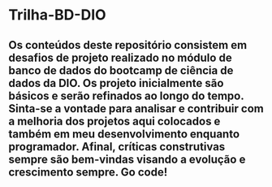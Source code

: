 # Trilha-BD-DIO

## Os conteúdos deste repositório consistem em desafios de projeto realizado no módulo de banco de dados do bootcamp de ciência de dados da DIO. Os projeto inicialmente são básicos e serão refinados ao longo do tempo. Sinta-se a vontade para analisar e contribuir com a melhoria dos projetos aqui colocados e também em meu desenvolvimento enquanto programador. Afinal, críticas construtivas sempre são bem-vindas visando a evolução e crescimento sempre. Go code!
